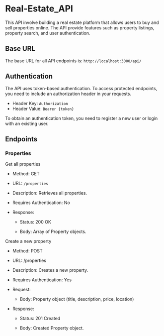 # Real-Estate_API

This API  involve building a real estate platform that allows users to buy and sell properties online.   The API provide features such as property listings, property search, and user authentication.

## Base URL

The base URL for all API endpoints is: `http://localhost:3000/api/`

## Authentication

The API uses token-based authentication. To access protected endpoints, you need to include an authorization header in your requests.

* Header Key: `Authorization`
* Header Value: `Bearer {token}`

To obtain an authentication token, you need to register a new user or login with an existing user.

## Endpoints

### Properties

Get all properties

* Method: GET
* URL: `/properties`
* Description: Retrieves all properties.
* Requires Authentication: No
* Response:

    * Status: 200 OK
  
    * Body: Array of Property objects.

Create a new property

* Method: POST
* URL: /properties
* Description: Creates a new property.
* Requires Authentication: Yes
* Request:

    * Body: Property object (title, description, price, location)
  
* Response:
    * Status: 201 Created

    * Body: Created Property object.
